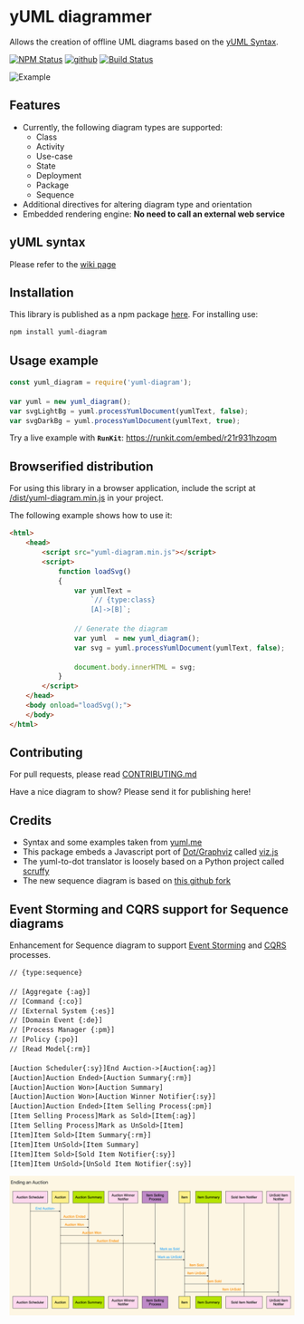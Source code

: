 # yUML diagrammer
Allows the creation of offline UML diagrams based on the [yUML Syntax](http://yuml.me/).

<a href="https://www.npmjs.com/package/yuml-diagram"><img alt="NPM Status" src="https://img.shields.io/npm/v/yuml-diagram.svg?style=flat"></a>
[![github](https://img.shields.io/github/stars/jaime-olivares/yuml-diagram.svg)]()
[![Build Status](https://dev.azure.com/jaime-olivares-f/yuml-diagram/_apis/build/status/jaime-olivares.yuml-diagram?branchName=master)](https://dev.azure.com/jaime-olivares-f/yuml-diagram/_build/latest?definitionId=2&branchName=master)

![Example](example.png)

## Features
* Currently, the following diagram types are supported: 
  + Class
  + Activity 
  + Use-case
  + State
  + Deployment
  + Package
  + Sequence
* Additional directives for altering diagram type and orientation
* Embedded rendering engine: **No need to call an external web service**

## yUML syntax
Please refer to the [wiki page](https://github.com/jaime-olivares/yuml-diagram/wiki)

## Installation
This library is published as a npm package [here](https://www.npmjs.com/package/yuml-diagram). For installing use:
````bash
npm install yuml-diagram
````

## Usage example
````javascript
const yuml_diagram = require('yuml-diagram');

var yuml = new yuml_diagram();
var svgLightBg = yuml.processYumlDocument(yumlText, false);
var svgDarkBg = yuml.processYumlDocument(yumlText, true);
````

Try a live example with **`RunKit`**: https://runkit.com/embed/r21r931hzoqm

## Browserified distribution

For using this library in a browser application, include the script at [/dist/yuml-diagram.min.js](https://github.com/jaime-olivares/yuml-diagram/blob/master/dist/yuml-diagram.min.js) in your project.

The following example shows how to use it:

````html
<html>
    <head>
        <script src="yuml-diagram.min.js"></script>
        <script>
            function loadSvg()
            {
                var yumlText = 
                    `// {type:class}
                    [A]->[B]`;

                // Generate the diagram
                var yuml  = new yuml_diagram();
                var svg = yuml.processYumlDocument(yumlText, false);

                document.body.innerHTML = svg;
            }
        </script>
    </head>
    <body onload="loadSvg();">        
    </body>
</html>

````

## Contributing
For pull requests, please read [CONTRIBUTING.md](https://github.com/jaime-olivares/yuml-diagram/blob/master/CONTRIBUTING.md)

Have a nice diagram to show? Please send it for publishing here!

## Credits
* Syntax and some examples taken from [yuml.me](http://yuml.me/diagram/scruffy/class/samples)
* This package embeds a Javascript port of [Dot/Graphviz](http://www.graphviz.org/) called [viz.js](https://github.com/mdaines/viz.js)
* The yuml-to-dot translator is loosely based on a Python project called [scruffy](https://github.com/aivarsk/scruffy)
* The new sequence diagram is based on [this github fork](https://github.com/sharvil/node-sequence-diagram)

## Event Storming and CQRS support for Sequence diagrams
Enhancement for Sequence diagram to support [Event Storming](https://www.eventstorming.com) and [CQRS](https://10consulting.com/presentations/alchemy-conf-2021/) processes.
```html
// {type:sequence}

// [Aggregate {:ag}]
// [Command {:co}]
// [External System {:es}]
// [Domain Event {:de}]
// [Process Manager {:pm}]
// [Policy {:po}]
// [Read Model{:rm}]

[Auction Scheduler{:sy}]End Auction->[Auction{:ag}] 
[Auction]Auction Ended>[Auction Summary{:rm}]
[Auction]Auction Won>[Auction Summary]
[Auction]Auction Won>[Auction Winner Notifier{:sy}]
[Auction]Auction Ended>[Item Selling Process{:pm}]
[Item Selling Process]Mark as Sold>[Item{:ag}]
[Item Selling Process]Mark as UnSold>[Item]
[Item]Item Sold>[Item Summary{:rm}]
[Item]Item UnSold>[Item Summary]
[Item]Item Sold>[Sold Item Notifier{:sy}]
[Item]Item UnSold>[UnSold Item Notifier{:sy}]
```
![Example Auction](auction.png)
